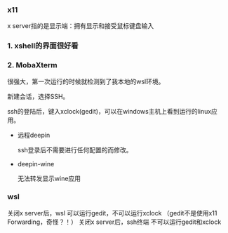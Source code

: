 
### x11

  x server指的是显示端：拥有显示和接受鼠标键盘输入

### 1. xshell的界面很好看

### 2. MobaXterm

  很强大，第一次运行的时候就检测到了我本地的wsl环境。

  新建会话，选择SSH。

  ssh的登陆后，键入xclock(gedit)，可以在windows主机上看到运行的linux应用。

+ 远程deepin

  ssh登录后不需要进行任何配置的而修改。

+ deepin-wine

  无法转发显示wine应用

### wsl

  关闭x server后，wsl 可以运行gedit，不可以运行xclock （gedit不是使用x11 Forwarding，奇怪？！）
  关闭x server后，ssh终端 不可以运行gedit和xclock
